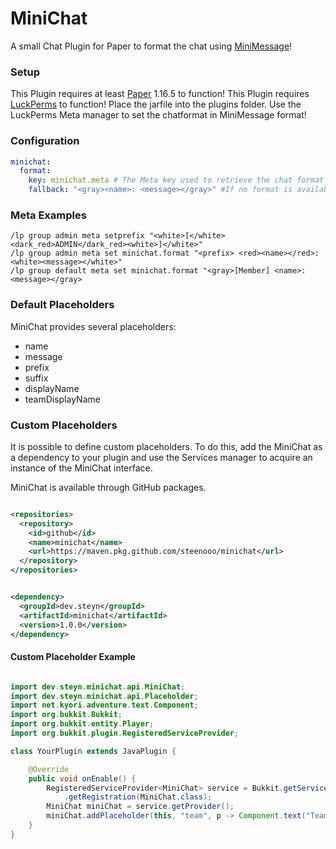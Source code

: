 # MiniChat

A small Chat Plugin for Paper to format the chat
using [MiniMessage](https://github.com/KyoriPowered/adventure-text-minimessage)!

### Setup

This Plugin requires at least [Paper](https://papermc.io/) 1.16.5 to function!
This Plugin requires [LuckPerms](https://luckperms.net/) to function!
Place the jarfile into the plugins folder. Use the LuckPerms Meta manager to set the chatformat in
MiniMessage format!

### Configuration

```yaml
minichat:
  format:
    key: minichat.meta # The Meta key used to retrieve the chat format for the user.
    fallback: "<gray><name>: <message></gray>" #If no format is available, this format will be ued.
```

### Meta Examples

```
/lp group admin meta setprefix "<white>[</white><dark_red>ADMIN</dark_red><white>]</white>"
/lp group admin meta set minichat.format "<prefix> <red><name></red>: <white><message></white>"
/lp group default meta set minichat.format "<gray>[Member] <name>: <message></gray>
```


### Default Placeholders

MiniChat provides several placeholders:

- name
- message
- prefix
- suffix
- displayName
- teamDisplayName

### Custom Placeholders

It is possible to define custom placeholders. To do this, add the MiniChat as a dependency to your
plugin and use the Services manager to acquire an instance of the MiniChat interface.

MiniChat is available through GitHub packages.

```xml

<repositories>
  <repository>
    <id>github</id>
    <name>minichat</name>
    <url>https://maven.pkg.github.com/steenooo/minichat</url>
  </repository>
</repositories>
```

```xml

<dependency>
  <groupId>dev.steyn</groupId>
  <artifactId>minichat</artifactId>
  <version>1.0.0</version>
</dependency>
```

#### Custom Placeholder Example

```java

import dev.steyn.minichat.api.MiniChat;
import dev.steyn.minichat.api.Placeholder;
import net.kyori.adventure.text.Component;
import org.bukkit.Bukkit;
import org.bukkit.entity.Player;
import org.bukkit.plugin.RegisteredServiceProvider;

class YourPlugin extends JavaPlugin {

    @Override
    public void onEnable() {
        RegisteredServiceProvider<MiniChat> service = Bukkit.getServicesManager()
            .getRegistration(MiniChat.class);
        MiniChat miniChat = service.getProvider();
        miniChat.addPlaceholder(this, "team", p -> Component.text("Team1"));
    }
}
```
